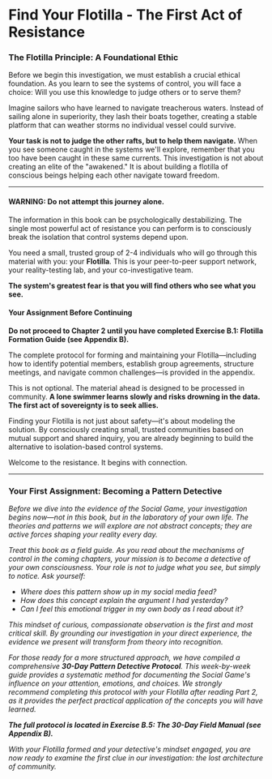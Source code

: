 # Find Your Flotilla - The First Act of Resistance

### The Flotilla Principle: A Foundational Ethic

Before we begin this investigation, we must establish a crucial ethical foundation. As you learn to see the systems of control, you will face a choice: Will you use this knowledge to judge others or to serve them?

Imagine sailors who have learned to navigate treacherous waters. Instead of sailing alone in superiority, they lash their boats together, creating a stable platform that can weather storms no individual vessel could survive.

**Your task is not to judge the other rafts, but to help them navigate.** When you see someone caught in the systems we'll explore, remember that you too have been caught in these same currents. This investigation is not about creating an elite of the "awakened." It is about building a flotilla of conscious beings helping each other navigate toward freedom.

---

#### **WARNING: Do not attempt this journey alone.**

The information in this book can be psychologically destabilizing. The single most powerful act of resistance you can perform is to consciously break the isolation that control systems depend upon.

You need a small, trusted group of 2-4 individuals who will go through this material with you: your **Flotilla**. This is your peer-to-peer support network, your reality-testing lab, and your co-investigative team.

**The system's greatest fear is that you will find others who see what you see.**

#### Your Assignment Before Continuing

**Do not proceed to Chapter 2 until you have completed Exercise B.1: Flotilla Formation Guide (see Appendix B).**

The complete protocol for forming and maintaining your Flotilla—including how to identify potential members, establish group agreements, structure meetings, and navigate common challenges—is provided in the appendix.

This is not optional. The material ahead is designed to be processed in community. **A lone swimmer learns slowly and risks drowning in the data. The first act of sovereignty is to seek allies.**

Finding your Flotilla is not just about safety—it's about modeling the solution. By consciously creating small, trusted communities based on mutual support and shared inquiry, you are already beginning to build the alternative to isolation-based control systems.

Welcome to the resistance. It begins with connection.

---

### **Your First Assignment: Becoming a Pattern Detective**

*Before we dive into the evidence of the Social Game, your investigation begins now—not in this book, but in the laboratory of your own life. The theories and patterns we will explore are not abstract concepts; they are active forces shaping your reality every day.*

*Treat this book as a field guide. As you read about the mechanisms of control in the coming chapters, your mission is to become a detective of your own consciousness. Your role is not to judge what you see, but simply to notice. Ask yourself:*

*   *Where does this pattern show up in my social media feed?*
*   *How does this concept explain the argument I had yesterday?*
*   *Can I feel this emotional trigger in my own body as I read about it?*

*This mindset of curious, compassionate observation is the first and most critical skill. By grounding our investigation in your direct experience, the evidence we present will transform from theory into recognition.*

*For those ready for a more structured approach, we have compiled a comprehensive **30-Day Pattern Detective Protocol**. This week-by-week guide provides a systematic method for documenting the Social Game's influence on your attention, emotions, and choices. We strongly recommend completing this protocol with your Flotilla after reading Part 2, as it provides the perfect practical application of the concepts you will have learned.*

***The full protocol is located in Exercise B.5: The 30-Day Field Manual (see Appendix B).***

*With your Flotilla formed and your detective's mindset engaged, you are now ready to examine the first clue in our investigation: the lost architecture of community.*
